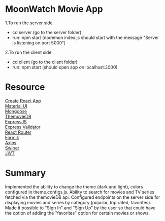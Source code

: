 # MoonWatch Movie App

1.To run the server side 
- cd server (go to the server folder)
- run: npm start (nodemon index.js should start with the message "Server is listening on port 5000") 

2.To run the client side
- cd client (go to the client folder)
- run: npm start (should open app on localhost:3000)

# Resource

[Create React App](https://create-react-app.dev/)<br>
[Material UI](https://create-react-app.dev/)<br>
[Mongoose](https://mongoosejs.com/)<br>
[ThemovieDB](https://www.themoviedb.org/)<br>
[ExpressJS](https://expressjs.com/)<br>
[Express Validator](https://express-validator.github.io/docs/)<br>
[React Router](https://reactrouter.com/)<br>
[Formik](https://formik.org/)<br>
[Axios](https://axios-http.com/)<br>
[Swiper](https://swiperjs.com/)<br>
[JWT](https://github.com/auth0/node-jsonwebtoken)<br>

# Summary

Implemented the ability to change the theme (dark and light), colors configured in theme.configs.js. 
Ability to search for movies and TV series fetched via the themovieDB api. Configured endpoints on the server side for displaying movies and series by category (popular, top rated, favorites).
Made it possible to "Sign In" and "Sign Up" by the user so that could have the option of adding the "favorites" option for certain movies or shows.
